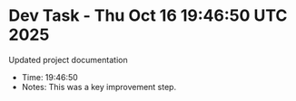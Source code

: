 # Dev Task - Thu Oct 16 19:46:50 UTC 2025
Updated project documentation
- Time: 19:46:50
- Notes: This was a key improvement step.
